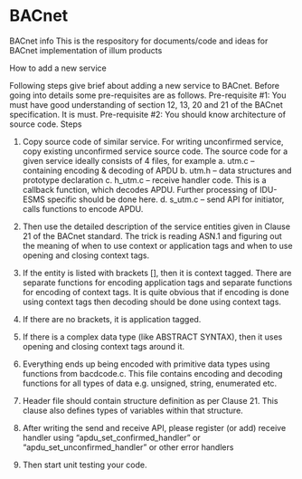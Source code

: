 # BACnet
BACnet info
This is the respository for documents/code and ideas for BACnet implementation of illum products


How to add a new service

Following steps give brief about adding a new service to BACnet. Before going into details some pre-requisites are as follows.
Pre-requisite #1: You must have good understanding of section 12, 13, 20 and 21 of the BACnet specification. It is must.
Pre-requisite #2: You should know architecture of source code.
Steps 

1) Copy source code of similar service. For writing unconfirmed service, copy existing unconfirmed service source code. The source code for a given service ideally consists of 4 files, for example
a. utm.c – containing encoding & decoding of APDU
b. utm.h – data structures and prototype declaration
c. h_utm.c – receive handler code. This is a callback function, which
decodes APDU. Further processing of IDU-ESMS specific should be
done here.
d. s_utm.c – send API for initiator, calls functions to encode APDU.

2) Then use the detailed description of the service entities given in Clause 21 of the BACnet standard. The trick is reading ASN.1 and figuring out the meaning of when to use context or application tags and when to use opening and closing context tags.

3) If the entity is listed with brackets [], then it is context tagged. There are separate functions for encoding application tags and separate functions for encoding of context tags. It is quite obvious that if encoding is done using context tags then decoding should be done using context tags.

4) If there are no brackets, it is application tagged.

5) If there is a complex data type (like ABSTRACT SYNTAX), then it uses opening and closing context tags around it.

6) Everything ends up being encoded with primitive data types using functions from bacdcode.c. This file contains encoding and decoding functions for all types of data e.g. unsigned, string, enumerated etc.

7) Header file should contain structure definition as per Clause 21. This clause also defines types of variables within that structure.

8) After writing the send and receive API, please register (or add) receive handler using “apdu_set_confirmed_handler” or “apdu_set_unconfirmed_handler” or other error handlers

9) Then start unit testing your code.

